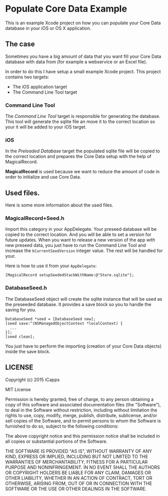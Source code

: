 # Populate Core Data Example

This is an example Xcode project on how you can populate your Core Data database in your iOS or OS X application.

## The case

Sometimes you have a big amount of data that you want fill your Core Data database with data from (for example a webservice or an Excel file).

In order to do this I have setup a small example Xcode project. This project contains two targets:

- The iOS application target
- The Command Line Tool target

### Command Line Tool

The _Command Line Tool_ target is responsible for generating the database. This tool will generate the sqlite file an move it to the correct location so your it will be added to your iOS target.

### iOS

In the _Preloaded Database_ target the populated sqlite file will be copied to the correct location and prepares the Core Data setup with the help of MagicalRecord.

**MagicalRecord** is used because we want to reduce the amount of code in order to initialize and use Core Data.

## Used files.

Here is some more information about the used files.

### MagicalRecord+Seed.h

Import this category in your AppDelegate. Your preseed database will be copied to the correct location. And you will be able to set a version for future updates. When you want to release a new version of the app with new preseed data, you just have to run the Command Line Tool and increase the `kCurrentSeedVersion` integer value. The rest will be handled for your.

Here is how to use it from your `AppDelegate`:

```
[MagicalRecord setupSeededStackWithName:@"Store.sqlite"];
```

### DatabaseSeed.h

The DatabaseSeed object will create the sqlite instance that will be used as the preseeded database. It provides a save block so you to handle the saving for you.

```
DatabaseSeed *seed = [DatabaseSeed new];
[seed save:^(NSManagedObjectContext *localContext) {
  ...
}];
[seed clean];
```

You just have to perform the importing (creation of your Core Data objects) inside the save block.

## LICENSE

Copyright (c) 2015 iCapps

MIT License

Permission is hereby granted, free of charge, to any person obtaining
a copy of this software and associated documentation files (the
"Software"), to deal in the Software without restriction, including
without limitation the rights to use, copy, modify, merge, publish,
distribute, sublicense, and/or sell copies of the Software, and to
permit persons to whom the Software is furnished to do so, subject to
the following conditions:

The above copyright notice and this permission notice shall be
included in all copies or substantial portions of the Software.

THE SOFTWARE IS PROVIDED "AS IS", WITHOUT WARRANTY OF ANY KIND,
EXPRESS OR IMPLIED, INCLUDING BUT NOT LIMITED TO THE WARRANTIES OF
MERCHANTABILITY, FITNESS FOR A PARTICULAR PURPOSE AND
NONINFRINGEMENT. IN NO EVENT SHALL THE AUTHORS OR COPYRIGHT HOLDERS BE
LIABLE FOR ANY CLAIM, DAMAGES OR OTHER LIABILITY, WHETHER IN AN ACTION
OF CONTRACT, TORT OR OTHERWISE, ARISING FROM, OUT OF OR IN CONNECTION
WITH THE SOFTWARE OR THE USE OR OTHER DEALINGS IN THE SOFTWARE.


